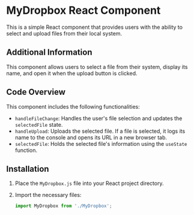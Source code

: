 # MyDropbox React Component

This is a simple React component that provides users with the ability to select and upload files from their local system.

## Additional Information

This component allows users to select a file from their system, display its name, and open it when the upload button is clicked.

## Code Overview

This component includes the following functionalities:

- `handleFileChange`: Handles the user's file selection and updates the `selectedFile` state.
- `handleUpload`: Uploads the selected file. If a file is selected, it logs its name to the console and opens its URL in a new browser tab.
- `selectedFile`: Holds the selected file's information using the `useState` function.

## Installation

1. Place the `MyDropbox.js` file into your React project directory.
2. Import the necessary files:

   ```jsx
   import MyDropbox from './MyDropbox';

